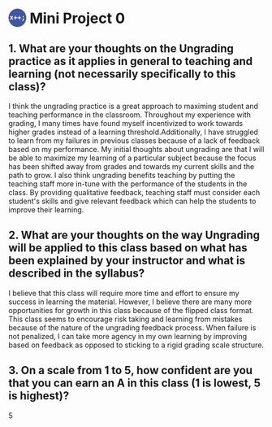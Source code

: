 # <img src="../.github/images/MP0.svg" alt="" width="35" height="36" style="vertical-align: bottom"> Mini Project 0

## 1. What are your thoughts on the Ungrading practice as it applies in general to teaching and learning (not necessarily specifically to this class)?

I think the ungrading practice is a great approach to maximing student and teaching performance in the classroom. Throughout my
experience with grading, I many times have found myself incentivized to work towards higher grades instead of a learning threshold.Additionally, I have struggled to learn from my failures in previous classes because of a lack of feedback based on my performance.
My initial thoughts about ungrading are that I will be able to maximize my learning of a particular subject because the focus has been shifted away from grades and towards my current skills and the path to grow. I also think ungrading benefits teaching by putting the teaching staff more in-tune with the performance of the students in the class. By providing qualitative feedback, teaching staff must consider each student's skills and give relevant feedback which can help the students to improve their learning.

## 2. What are your thoughts on the way Ungrading will be applied to this class based on what has been explained by your instructor and what is described in the syllabus?

I believe that this class will require more time and effort to ensure my success in learning the material. However, I believe there are many more opportunities for growth in this class because of the flipped class format. This class seems to encourage risk taking and learning from mistakes because of the nature of the ungrading feedback process. When failure is not penalized, I can take more  agency in my own learning by improving based on feedback as opposed to sticking to a rigid grading scale structure.

## 3. On a scale from 1 to 5, how confident are you that you can earn an A in this class (1 is lowest, 5 is highest)?

5
